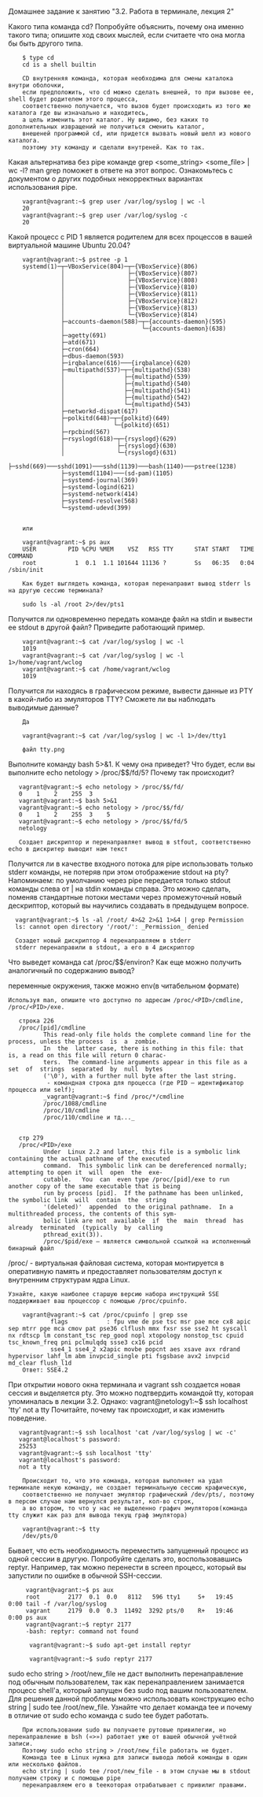 Домашнее задание к занятию "3.2. Работа в терминале, лекция 2"

Какого типа команда cd? Попробуйте объяснить, почему она именно такого типа; опишите ход своих мыслей, если считаете что она могла бы быть другого типа.

        $ type cd
        cd is a shell builtin
        
        CD внутренняя команда, которая необходима для смены каталока внутри оболочки, 
        если предположить, что cd можно сделать внешней, то при вызове ее, shell будет родителем этого процесса,
        соответственно получается, что вызов будет происходить из того же каталога где вы изначально и находитесь,
        а цель изменить этот каталог. Ну видимо, без каких то дополнительных извращений не получиться сменить каталог,
        внешеней программой cd, или придется вызвать новый шелл из нового каталога.
        поэтому эту команду и сделали внутреней. Как то так.

Какая альтернатива без pipe команде grep <some_string> <some_file> | wc -l? man grep поможет в ответе на этот вопрос. Ознакомьтесь с документом о других подобных некорректных вариантах использования pipe.

        vagrant@vagrant:~$ grep user /var/log/syslog | wc -l
        20
        vagrant@vagrant:~$ grep user /var/log/syslog -c
        20

Какой процесс с PID 1 является родителем для всех процессов в вашей виртуальной машине Ubuntu 20.04?

        vagrant@vagrant:~$ pstree -p 1
        systemd(1)─┬─VBoxService(804)─┬─{VBoxService}(806)
                   │                  ├─{VBoxService}(807)
                   │                  ├─{VBoxService}(808)
                   │                  ├─{VBoxService}(810)
                   │                  ├─{VBoxService}(811)
                   │                  ├─{VBoxService}(812)
                   │                  ├─{VBoxService}(813)
                   │                  └─{VBoxService}(814)
                   ├─accounts-daemon(588)─┬─{accounts-daemon}(595)
                   │                      └─{accounts-daemon}(638)
                   ├─agetty(691)
                   ├─atd(671)
                   ├─cron(664)
                   ├─dbus-daemon(593)
                   ├─irqbalance(616)───{irqbalance}(620)
                   ├─multipathd(537)─┬─{multipathd}(538)
                   │                 ├─{multipathd}(539)
                   │                 ├─{multipathd}(540)
                   │                 ├─{multipathd}(541)
                   │                 ├─{multipathd}(542)
                   │                 └─{multipathd}(543)
                   ├─networkd-dispat(617)
                   ├─polkitd(648)─┬─{polkitd}(649)
                   │              └─{polkitd}(651)
                   ├─rpcbind(567)
                   ├─rsyslogd(618)─┬─{rsyslogd}(629)
                   │               ├─{rsyslogd}(630)
                   │               └─{rsyslogd}(631)
                   ├─sshd(669)───sshd(1091)───sshd(1139)───bash(1140)───pstree(1238)
                   ├─systemd(1104)───(sd-pam)(1105)
                   ├─systemd-journal(369)
                   ├─systemd-logind(621)
                   ├─systemd-network(414)
                   ├─systemd-resolve(568)
                   └─systemd-udevd(399)
        
        
        или 
        
        vagrant@vagrant:~$ ps aux
        USER         PID %CPU %MEM    VSZ   RSS TTY      STAT START   TIME COMMAND
        root           1  0.1  1.1 101644 11136 ?        Ss   06:35   0:04 /sbin/init
        
        Как будет выглядеть команда, которая перенаправит вывод stderr ls на другую сессию терминала?

        sudo ls -al /root 2>/dev/pts1

Получится ли одновременно передать команде файл на stdin и вывести ее stdout в другой файл? Приведите работающий пример.

        vagrant@vagrant:~$ cat /var/log/syslog | wc -l
        1019
        vagrant@vagrant:~$ cat /var/log/syslog | wc -l 1>/home/vagrant/wclog
        vagrant@vagrant:~$ cat /home/vagrant/wclog
        1019

Получится ли находясь в графическом режиме, вывести данные из PTY в какой-либо из эмуляторов TTY? Сможете ли вы наблюдать выводимые данные?

        Да
        
        vagrant@vagrant:~$ cat /var/log/syslog | wc -l 1>/dev/tty1
        
        файл tty.png


Выполните команду bash 5>&1. К чему она приведет? Что будет, если вы выполните echo netology > /proc/$$/fd/5? Почему так происходит?

       vagrant@vagrant:~$ echo netology > /proc/$$/fd/
       0    1    2    255  3
       vagrant@vagrant:~$ bash 5>&1
       vagrant@vagrant:~$ echo netology > /proc/$$/fd/
       0    1    2    255  3    5
       vagrant@vagrant:~$ echo netology > /proc/$$/fd/5
       netology
    
       Создает дискриптор и перенаправляет вывод в stfout, соответственно echo в дискритер выводит нам текст 

Получится ли в качестве входного потока для pipe использовать только stderr команды, не потеряв при этом отображение stdout на pty? Напоминаем: по умолчанию через pipe передается только stdout команды слева от | на stdin команды справа. Это можно сделать, поменяв стандартные потоки местами через промежуточный новый дескриптор, который вы научились создавать в предыдущем вопросе.

      vagrant@vagrant:~$ ls -al /root/ 4>&2 2>&1 1>&4 | grep Permission
      ls: cannot open directory '/root/': _Permission_ denied

      Созадет новый дискриптор 4 перенаправляем в stderr
      stderr перенаправили в stdout, а его в 4 дискриптор

Что выведет команда cat /proc/$$/environ? Как еще можно получить аналогичный по содержанию вывод?

переменные окружения, также можно env(в читабельном формате)

    Используя man, опишите что доступно по адресам /proc/<PID>/cmdline, /proc/<PID>/exe.

       строка 226
       /proc/[pid]/cmdline
              This read-only file holds the complete command line for the process, unless the process  is  a  zombie.
              In  the  latter case, there is nothing in this file: that is, a read on this file will return 0 charac‐
              ters.  The command-line arguments appear in this file as a set  of  strings  separated  by  null  bytes
              ('\0'), with a further null byte after the last string.
               - командная строка для процесса (где PID – идентификатор процесса или self);
              _vagrant@vagrant:~$ find /proc/*/cmdline
              /proc/1088/cmdline
              /proc/10/cmdline
              /proc/110/cmdline и тд..._ 


       стр 279
       /proc/<PID>/exe       
              Under  Linux 2.2 and later, this file is a symbolic link containing the actual pathname of the executed
              command.  This symbolic link can be dereferenced normally; attempting to open it  will  open  the  exe‐
              cutable.   You  can  even type /proc/[pid]/exe to run another copy of the same executable that is being
              run by process [pid].  If the pathname has been unlinked, the symbolic link  will  contain  the  string
              '(deleted)'  appended  to the original pathname.  In a multithreaded process, the contents of this sym‐
              bolic link are not  available  if  the  main  thread  has  already  terminated  (typically  by  calling
              pthread_exit(3)).
              /proc/$pid/exe — является символьной ссылкой на исполненный бинарный файл


  /proc/ - виртуальная файловая система, которая монтируется в оперативную память и предоставляет пользователям доступ к внутренним структурам ядра Linux.

    Узнайте, какую наиболее старшую версию набора инструкций SSE поддерживает ваш процессор с помощью /proc/cpuinfo.

        vagrant@vagrant:~$ cat /proc/cpuinfo | grep sse
                flags           : fpu vme de pse tsc msr pae mce cx8 apic sep mtrr pge mca cmov pat pse36 clflush mmx fxsr sse sse2 ht syscall nx rdtscp lm constant_tsc rep_good nopl xtopology nonstop_tsc cpuid tsc_known_freq pni pclmulqdq ssse3 cx16 pcid
                sse4_1 sse4_2 x2apic movbe popcnt aes xsave avx rdrand hypervisor lahf_lm abm invpcid_single pti fsgsbase avx2 invpcid md_clear flush_l1d
        Ответ: SSE4.2 

При открытии нового окна терминала и vagrant ssh создается новая сессия и выделяется pty. Это можно подтвердить командой tty, которая упоминалась в лекции 3.2. Однако:
vagrant@netology1:~$ ssh localhost 'tty'
not a tty
Почитайте, почему так происходит, и как изменить поведение.
    
       vagrant@vagrant:~$ ssh localhost 'cat /var/log/syslog | wc -c'
       vagrant@localhost's password:
       25253
       vagrant@vagrant:~$ ssh localhost 'tty'
       vagrant@localhost's password:
       not a tty

        Происходит то, что это команда, которая выполняет на удал терминале некую команду, не создает терминальную сессию крафическую, 
        соответственно не получает эмулятор графический /dev/pts/, поэтому в персом случае нам вернулся результат, кол-во строк,
        а во втором, то что у нас не выделенно графич эмуляторов(команда tty служит как раз для вывода текущ граф эмулятора)
    
        vagrant@vagrant:~$ tty
        /dev/pts/0  

Бывает, что есть необходимость переместить запущенный процесс из одной сессии в другую. Попробуйте сделать это, воспользовавшись reptyr. Например, так можно перенести в screen процесс, который вы запустили по ошибке в обычной SSH-сессии.
    
         vagrant@vagrant:~$ ps aux
         root        2177  0.1  0.0   8112   596 tty1     S+   19:45   0:00 tail -f /var/log/syslog
         vagrant     2179  0.0  0.3  11492  3292 pts/0    R+   19:46   0:00 ps aux
         vagrant@vagrant:~$ reptyr 2177
         -bash: reptyr: command not found
    
          vagrant@vagrant:~$ sudo apt-get install reptyr
          
          vagrant@vagrant:~$ sudo reptyr 2177
      
sudo echo string > /root/new_file не даст выполнить перенаправление под обычным пользователем, 
так как перенаправлением занимается процесс shell'а, который запущен без sudo под вашим пользователем.
Для решения данной проблемы можно использовать конструкцию echo string | sudo tee /root/new_file. 
Узнайте что делает команда tee и почему в отличие от sudo echo команда с sudo tee будет работать.

        При использовании sudo вы получаете рутовые привилегии, но перенаправление в bsh («>») работает уже от вашей обычной учётной записи.
        Поэтому sudo echo string > /root/new_file работать не будет.
        Команда tee в Linux нужна для записи вывода любой команды в один или несколько файлов.
        echo string | sudo tee /root/new_file - в этом случае мы в stdout получаем строку и с помощью pipe
        перенаправляем его в teeкоторая отрабатывает с привилиг правами.
        
